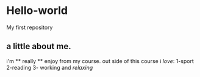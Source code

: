 # Hello-world
My first repository 
## a little about me.
i'm ** really ** enjoy from my course.
out side of this course i *love*:
1-sport
2-reading
3- working and *relaxing*
